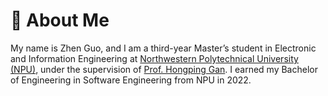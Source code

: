 # 👀 About Me

My name is Zhen Guo, and I am a third-year Master’s student in Electronic and Information Engineering at [Northwestern Polytechnical University (NPU)](https://en.nwpu.edu.cn/), under the supervision of [Prof. Hongping Gan](https://teacher.nwpu.edu.cn/2020050020.html). I earned my Bachelor of Engineering in Software Engineering from NPU in 2022.

<!--During my master's studies, my work primarily involves developing deep unfolding networks to address inverse imaging problems, such as <strong>image compressive sensing</strong>, <strong>compressive sensing MRI</strong>, and <strong>snapshot compressive imaging</strong>.
I have contributed to several high-impact research projects and published papers in top-tier conferences and journals, including <strong>CVPR</strong> and <strong>IEEE TIP</strong>.-->

